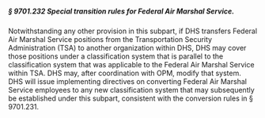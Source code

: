 ##### § 9701.232 Special transition rules for Federal Air Marshal Service. #####

Notwithstanding any other provision in this subpart, if DHS transfers Federal Air Marshal Service positions from the Transportation Security Administration (TSA) to another organization within DHS, DHS may cover those positions under a classification system that is parallel to the classification system that was applicable to the Federal Air Marshal Service within TSA. DHS may, after coordination with OPM, modify that system. DHS will issue implementing directives on converting Federal Air Marshal Service employees to any new classification system that may subsequently be established under this subpart, consistent with the conversion rules in § 9701.231.